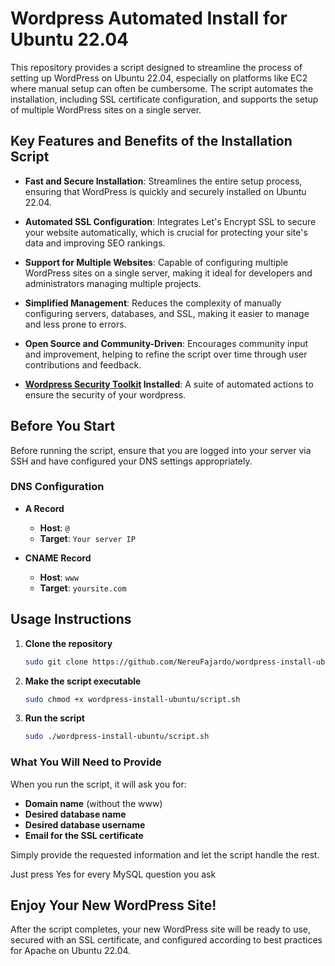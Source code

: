
# Wordpress Automated Install for Ubuntu 22.04

This repository provides a script designed to streamline the process of setting up WordPress on Ubuntu 22.04, especially on platforms like EC2 where manual setup can often be cumbersome. The script automates the installation, including SSL certificate configuration, and supports the setup of multiple WordPress sites on a single server.

## Key Features and Benefits of the Installation Script

- **Fast and Secure Installation**: Streamlines the entire setup process, ensuring that WordPress is quickly and securely installed on Ubuntu 22.04.

- **Automated SSL Configuration**: Integrates Let's Encrypt SSL to secure your website automatically, which is crucial for protecting your site's data and improving SEO rankings.

- **Support for Multiple Websites**: Capable of configuring multiple WordPress sites on a single server, making it ideal for developers and administrators managing multiple projects.

- **Simplified Management**: Reduces the complexity of manually configuring servers, databases, and SSL, making it easier to manage and less prone to errors.

- **Open Source and Community-Driven**: Encourages community input and improvement, helping to refine the script over time through user contributions and feedback.

- **[Wordpress Security Toolkit](https://github.com/NereuFajardo/wordpress-security-toolkit.git) Installed**: A suite of automated actions to ensure the security of your wordpress. 


## Before You Start

Before running the script, ensure that you are logged into your server via SSH and have configured your DNS settings appropriately.

### DNS Configuration

- **A Record**
  - **Host**: `@`
  - **Target**: `Your server IP`

- **CNAME Record**
  - **Host**: `www`
  - **Target**: `yoursite.com`

## Usage Instructions

1. **Clone the repository**
   ```bash
   sudo git clone https://github.com/NereuFajardo/wordpress-install-ubuntu.git
   ```

2. **Make the script executable**
   ```bash
   sudo chmod +x wordpress-install-ubuntu/script.sh
   ```

3. **Run the script**
   ```bash
   sudo ./wordpress-install-ubuntu/script.sh
   ```

### What You Will Need to Provide

When you run the script, it will ask you for:
- **Domain name** (without the www)
- **Desired database name**
- **Desired database username**
- **Email for the SSL certificate**

Simply provide the requested information and let the script handle the rest. 

Just press Yes for every MySQL question you ask

## Enjoy Your New WordPress Site!

After the script completes, your new WordPress site will be ready to use, secured with an SSL certificate, and configured according to best practices for Apache on Ubuntu 22.04.
